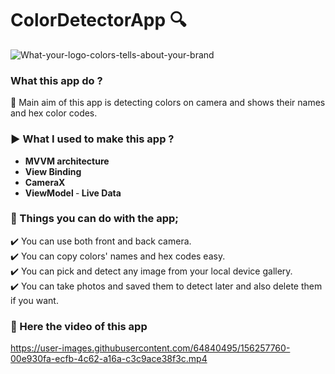 # ColorDetectorApp :mag:
 
![What-your-logo-colors-tells-about-your-brand](https://user-images.githubusercontent.com/64840495/156308197-0d2a9104-4657-4777-b572-ba7ce71f3a25.jpg)

### What this app do ?
:radio_button: Main aim of this app is detecting colors on camera and shows their names and hex color codes.

### :arrow_forward:  What I used to make this app ?

- <b> MVVM architecture </b>
- <b> View Binding </b>
- <b> CameraX </b>
- <b> ViewModel </b>
-<b> Live Data </b>

### :diamond_shape_with_a_dot_inside: Things you can do with the app;

:heavy_check_mark: You can use both front and back camera. <br/>
:heavy_check_mark: You can copy colors' names and hex codes easy. <br/>
:heavy_check_mark: You can pick and detect any image from your local device gallery. <br/>
:heavy_check_mark: You can take photos and saved them to detect later and also delete them if you want. <br/>

 ### :movie_camera: Here the video of this app

https://user-images.githubusercontent.com/64840495/156257760-00e930fa-ecfb-4c62-a16a-c3c9ace38f3c.mp4

